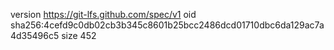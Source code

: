 version https://git-lfs.github.com/spec/v1
oid sha256:4cefd9c0db02cb3b345c8601b25bcc2486dcd01710dbc6da129ac7a4d35496c5
size 452
